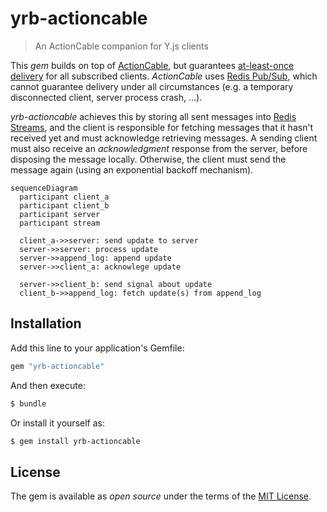# yrb-actioncable

> An ActionCable companion for Y.js clients

This *gem* builds on top of [ActionCable](https://guides.rubyonrails.org/action_cable_overview.html),
but guarantees [at-least-once delivery](https://www.cloudcomputingpatterns.org/at_least_once_delivery/)
for all subscribed clients. *ActionCable* uses [Redis Pub/Sub](https://redis.io/docs/manual/pubsub/),
which cannot guarantee delivery under all circumstances (e.g. a temporary disconnected
client, server process crash, …).

*yrb-actioncable* achieves this by storing all sent messages into
[Redis Streams](https://redis.io/docs/data-types/streams/), and the client is
responsible for fetching messages that it hasn't received yet and must
acknowledge retrieving messages. A sending client must also receive an
*acknowledgment* response from the server, before disposing the message locally.
Otherwise, the client must send the message again (using an exponential backoff
mechanism).

```mermaid
sequenceDiagram
  participant client_a
  participant client_b
  participant server
  participant stream

  client_a->>server: send update to server
  server->>server: process update
  server->>append_log: append update
  server->>client_a: acknowlege update

  server->>client_b: send signal about update
  client_b->>append_log: fetch update(s) from append_log
```

## Installation

Add this line to your application's Gemfile:

```ruby
gem "yrb-actioncable"
```

And then execute:

```bash
$ bundle
```

Or install it yourself as:

```bash
$ gem install yrb-actioncable
```

## License

The gem is available as *open source* under the terms of the
[MIT License](https://opensource.org/licenses/MIT).

